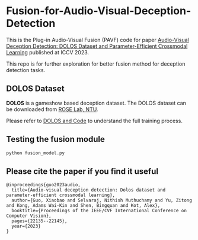 # Fusion-for-Audio-Visual-Deception-Detection

This is the Plug-in Audio-Visual Fusion (PAVF) code for paper [Audio-Visual Deception Detection: DOLOS Dataset and Parameter-Efficient
Crossmodal Learning](https://arxiv.org/abs/2303.12745) published at ICCV 2023.

This repo is for further exploration for better fusion method for deception detection tasks.

## DOLOS Dataset

**DOLOS** is a gameshow based deception dataset. The DOLOS dataset can be downloaded from [ROSE Lab, NTU](https://rose1.ntu.edu.sg/dataset/DOLOS/). 

Please refer to [DOLOS and Code](https://github.com/NMS05/Audio-Visual-Deception-Detection-DOLOS-Dataset-and-Parameter-Efficient-Crossmodal-Learning/tree/main) to understand the full training process.

## Testing the fusion module
```bash
python fusion_model.py
```
## Please cite the paper if you find it useful
```
@inproceedings{guo2023audio,
  title={Audio-visual deception detection: Dolos dataset and parameter-efficient crossmodal learning},
  author={Guo, Xiaobao and Selvaraj, Nithish Muthuchamy and Yu, Zitong and Kong, Adams Wai-Kin and Shen, Bingquan and Kot, Alex},
  booktitle={Proceedings of the IEEE/CVF International Conference on Computer Vision},
  pages={22135--22145},
  year={2023}
}
```

